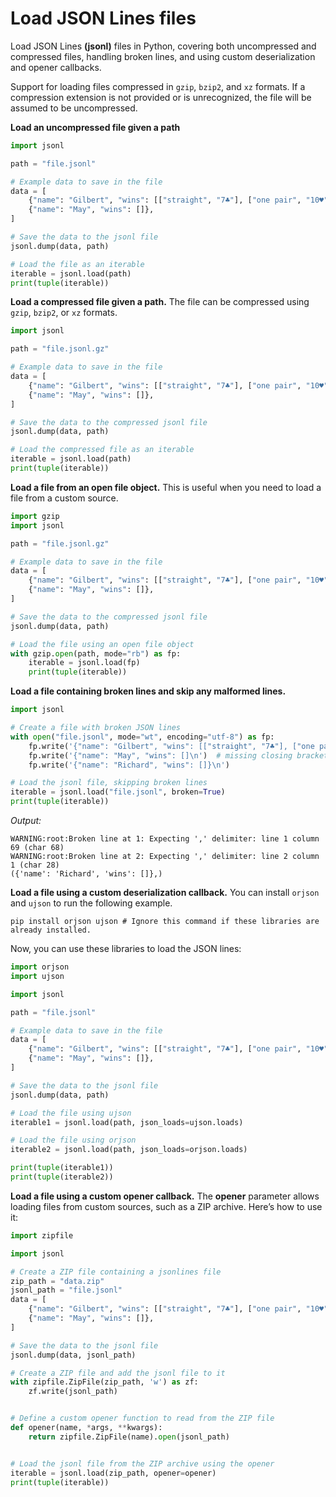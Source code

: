 # Load JSON Lines files

Load JSON Lines **(jsonl)** files in Python, covering both uncompressed and compressed files, handling broken lines, and
using custom deserialization and opener callbacks.

Support for loading files compressed in `gzip`, `bzip2`, and `xz` formats.
If a compression extension is not provided or is unrecognized, the file will be assumed to be uncompressed.

**Load an uncompressed file given a path**

```python
import jsonl

path = "file.jsonl"

# Example data to save in the file
data = [
    {"name": "Gilbert", "wins": [["straight", "7♣"], ["one pair", "10♥"]]},
    {"name": "May", "wins": []},
]

# Save the data to the jsonl file
jsonl.dump(data, path)

# Load the file as an iterable
iterable = jsonl.load(path)
print(tuple(iterable))
```

**Load a compressed file given a path.**
The file can be compressed using `gzip`, `bzip2`, or `xz` formats.

```python
import jsonl

path = "file.jsonl.gz"

# Example data to save in the file
data = [
    {"name": "Gilbert", "wins": [["straight", "7♣"], ["one pair", "10♥"]]},
    {"name": "May", "wins": []},
]

# Save the data to the compressed jsonl file
jsonl.dump(data, path)

# Load the compressed file as an iterable
iterable = jsonl.load(path)
print(tuple(iterable))
```

**Load a file from an open file object.** This is useful when you need to load a file from a custom source.

```python
import gzip
import jsonl

path = "file.jsonl.gz"

# Example data to save in the file
data = [
    {"name": "Gilbert", "wins": [["straight", "7♣"], ["one pair", "10♥"]]},
    {"name": "May", "wins": []},
]

# Save the data to the compressed jsonl file
jsonl.dump(data, path)

# Load the file using an open file object
with gzip.open(path, mode="rb") as fp:
    iterable = jsonl.load(fp)
    print(tuple(iterable))
```

**Load a file containing broken lines and skip any malformed lines.**

```python
import jsonl

# Create a file with broken JSON lines
with open("file.jsonl", mode="wt", encoding="utf-8") as fp:
    fp.write('{"name": "Gilbert", "wins": [["straight", "7♣"], ["one pair", "10♥"]}\n')
    fp.write('{"name": "May", "wins": []\n')  # missing closing bracket
    fp.write('{"name": "Richard", "wins": []}\n')

# Load the jsonl file, skipping broken lines
iterable = jsonl.load("file.jsonl", broken=True)
print(tuple(iterable))
```

*Output:*

```console
WARNING:root:Broken line at 1: Expecting ',' delimiter: line 1 column 69 (char 68)
WARNING:root:Broken line at 2: Expecting ',' delimiter: line 2 column 1 (char 28)
({'name': 'Richard', 'wins': []},)
```

**Load a file using a custom deserialization callback.**
You can install `orjson` and `ujson` to run the following example.

```console
pip install orjson ujson # Ignore this command if these libraries are already installed.
```

Now, you can use these libraries to load the JSON lines:

```python
import orjson
import ujson

import jsonl

path = "file.jsonl"

# Example data to save in the file
data = [
    {"name": "Gilbert", "wins": [["straight", "7♣"], ["one pair", "10♥"]]},
    {"name": "May", "wins": []},
]

# Save the data to the jsonl file
jsonl.dump(data, path)

# Load the file using ujson
iterable1 = jsonl.load(path, json_loads=ujson.loads)

# Load the file using orjson
iterable2 = jsonl.load(path, json_loads=orjson.loads)

print(tuple(iterable1))
print(tuple(iterable2))
```

**Load a file using a custom **opener** callback.**
The **opener** parameter allows loading files from custom sources, such as a ZIP archive. Here’s how to use it:

```python
import zipfile

import jsonl

# Create a ZIP file containing a jsonlines file
zip_path = "data.zip"
jsonl_path = "file.jsonl"
data = [
    {"name": "Gilbert", "wins": [["straight", "7♣"], ["one pair", "10♥"]]},
    {"name": "May", "wins": []},
]

# Save the data to the jsonl file
jsonl.dump(data, jsonl_path)

# Create a ZIP file and add the jsonl file to it
with zipfile.ZipFile(zip_path, 'w') as zf:
    zf.write(jsonl_path)


# Define a custom opener function to read from the ZIP file
def opener(name, *args, **kwargs):
    return zipfile.ZipFile(name).open(jsonl_path)


# Load the jsonl file from the ZIP archive using the opener
iterable = jsonl.load(zip_path, opener=opener)
print(tuple(iterable))
```
